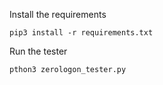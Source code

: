Install the requirements

```
pip3 install -r requirements.txt
```

Run the tester

```
pthon3 zerologon_tester.py
```